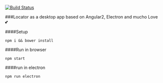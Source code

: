 [![Build Status](https://travis-ci.org/locator-kn/dashboard.svg?branch=master)](https://travis-ci.org/locator-kn/dashboard)

###Locator as a desktop app based on Angular2, Electron and mucho Love :two_hearts:

####Setup
```
npm i && bower install
```

####Run in browser
```
npm start
```

####run in electron
```
npm run electron
```
